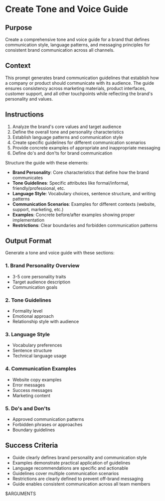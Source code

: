 # Create Tone and Voice Guide

## Purpose

Create a comprehensive tone and voice guide for a brand that defines communication style, language patterns, and messaging principles for consistent brand communication across all channels.

## Context

This prompt generates brand communication guidelines that establish how a company or product should communicate with its audience. The guide ensures consistency across marketing materials, product interfaces, customer support, and all other touchpoints while reflecting the brand's personality and values.

## Instructions

1. Analyze the brand's core values and target audience
2. Define the overall tone and personality characteristics
3. Establish language patterns and communication style
4. Create specific guidelines for different communication scenarios
5. Provide concrete examples of appropriate and inappropriate messaging
6. Define do's and don'ts for brand communication

Structure the guide with these elements:

- **Brand Personality**: Core characteristics that define how the brand communicates
- **Tone Guidelines**: Specific attributes like formal/informal, friendly/professional, etc.
- **Language Style**: Vocabulary choices, sentence structure, and writing patterns
- **Communication Scenarios**: Examples for different contexts (website, support, marketing, etc.)
- **Examples**: Concrete before/after examples showing proper implementation
- **Restrictions**: Clear boundaries and forbidden communication patterns

## Output Format

Generate a tone and voice guide with these sections:

### 1. Brand Personality Overview
- 3-5 core personality traits
- Target audience description
- Communication goals

### 2. Tone Guidelines
- Formality level
- Emotional approach
- Relationship style with audience

### 3. Language Style
- Vocabulary preferences
- Sentence structure
- Technical language usage

### 4. Communication Examples
- Website copy examples
- Error messages
- Success messages
- Marketing content

### 5. Do's and Don'ts
- Approved communication patterns
- Forbidden phrases or approaches
- Boundary guidelines

## Success Criteria

- Guide clearly defines brand personality and communication style
- Examples demonstrate practical application of guidelines
- Language recommendations are specific and actionable
- Guidelines cover multiple communication scenarios
- Restrictions are clearly defined to prevent off-brand messaging
- Guide enables consistent communication across all team members

$ARGUMENTS